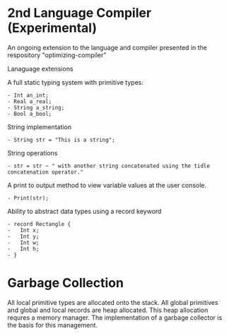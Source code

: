 # 2nd Language Compiler (Experimental)

An ongoing extension to the language and compiler presented in the respository "optimizing-compiler"

Lanaguage extensions

A full static typing system with primitive types:

	- Int an_int;
	- Real a_real;
	- String a_string;
	- Bool a_bool;

String implementation
	
	- String str = "This is a string";

String operations

	- str = str ~ " with another string concatenated using the tidle concatenation operator."

A print to output method to view variable values at the user console.
	
	- Print(str);

Ability to abstract data types using a record keyword
	
	- record Rectangle {
	-   Int x;
	-   Int y;
	-   Int w;
	-   Int h;
	- }


# Garbage Collection
	
All local primitive types are allocated onto the stack. All global primitives and  global and local records are heap allocated. This heap allocation requres a memory manager. The implementation of a garbage collector is the basis for this management.




